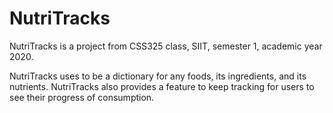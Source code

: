 # NutriTracks
NutriTracks is a project from CSS325 class, SIIT, semester 1, academic year 2020.

NutriTracks uses to be a dictionary for any foods, its ingredients, and its nutrients.
NutriTracks also provides a feature to keep tracking for users to see their progress of consumption.
